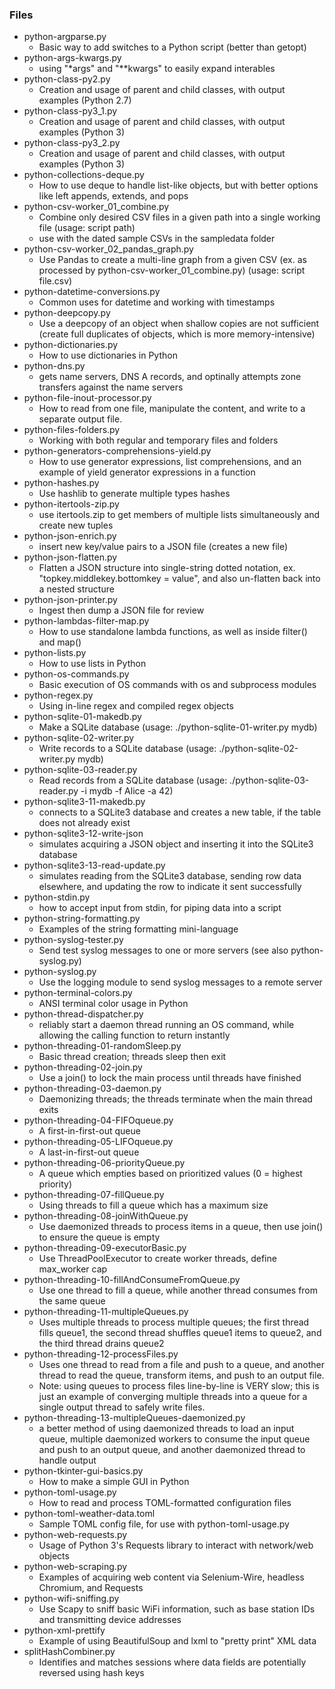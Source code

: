 ### Files
- python-argparse.py
	- Basic way to add switches to a Python script (better than getopt)
- python-args-kwargs.py
	- using "\*args" and "\*\*kwargs" to easily expand interables
- python-class-py2.py
	- Creation and usage of parent and child classes, with output examples (Python 2.7)
- python-class-py3_1.py
	- Creation and usage of parent and child classes, with output examples (Python 3)
- python-class-py3_2.py
	- Creation and usage of parent and child classes, with output examples (Python 3)
- python-collections-deque.py
	- How to use deque to handle list-like objects, but with better options like left appends, extends, and pops
- python-csv-worker_01_combine.py
	- Combine only desired CSV files in a given path into a single working file (usage: script path)
	- use with the dated sample CSVs in the sampledata folder
- python-csv-worker_02_pandas_graph.py
	- Use Pandas to create a multi-line graph from a given CSV (ex. as processed by python-csv-worker_01_combine.py) (usage: script file.csv)
- python-datetime-conversions.py
	- Common uses for datetime and working with timestamps
- python-deepcopy.py
	- Use a deepcopy of an object when shallow copies are not sufficient (create full duplicates of objects, which is more memory-intensive)
- python-dictionaries.py
	- How to use dictionaries in Python
- python-dns.py
	- gets name servers, DNS A records, and optinally attempts zone transfers against the name servers
- python-file-inout-processor.py
	- How to read from one file, manipulate the content, and write to a separate output file.
- python-files-folders.py
	- Working with both regular and temporary files and folders
- python-generators-comprehensions-yield.py
	- How to use generator expressions, list comprehensions, and an example of yield generator expressions in a function
- python-hashes.py
	- Use hashlib to generate multiple types hashes
- python-itertools-zip.py
	- use itertools.zip to get members of multiple lists simultaneously and create new tuples
- python-json-enrich.py
	- insert new key/value pairs to a JSON file (creates a new file)
- python-json-flatten.py
	- Flatten a JSON structure into single-string dotted notation, ex. "topkey.middlekey.bottomkey = value", and also un-flatten back into a nested structure
- python-json-printer.py
	- Ingest then dump a JSON file for review
- python-lambdas-filter-map.py
	- How to use standalone lambda functions, as well as inside filter() and map()
- python-lists.py
	- How to use lists in Python
- python-os-commands.py
	- Basic execution of OS commands with os and subprocess modules
- python-regex.py
	- Using in-line regex and compiled regex objects
- python-sqlite-01-makedb.py
	- Make a SQLite database (usage: ./python-sqlite-01-writer.py mydb)
- python-sqlite-02-writer.py
	- Write records to a SQLite database (usage: ./python-sqlite-02-writer.py mydb)
- python-sqlite-03-reader.py
	- Read records from a SQLite database (usage: ./python-sqlite-03-reader.py -i mydb -f Alice -a 42)
- python-sqlite3-11-makedb.py
	- connects to a SQLite3 database and creates a new table, if the table does not already exist
- python-sqlite3-12-write-json
	- simulates acquiring a JSON object and inserting it into the SQLite3 database
- python-sqlite3-13-read-update.py
	- simulates reading from the SQLite3 database, sending row data elsewhere, and updating the row to indicate it sent successfully
- python-stdin.py
	- how to accept input from stdin, for piping data into a script
- python-string-formatting.py
	- Examples of the string formatting mini-language
- python-syslog-tester.py
	- Send test syslog messages to one or more servers (see also python-syslog.py)
- python-syslog.py
	- Use the logging module to send syslog messages to a remote server
- python-terminal-colors.py
	- ANSI terminal color usage in Python
- python-thread-dispatcher.py
	- reliably start a daemon thread running an OS command, while allowing the calling function to return instantly
- python-threading-01-randomSleep.py
	- Basic thread creation; threads sleep then exit
- python-threading-02-join.py
	- Use a join() to lock the main process until threads have finished
- python-threading-03-daemon.py
	- Daemonizing threads; the threads terminate when the main thread exits
- python-threading-04-FIFOqueue.py
	- A first-in-first-out queue
- python-threading-05-LIFOqueue.py
	- A last-in-first-out queue
- python-threading-06-priorityQueue.py
	- A queue which empties based on prioritized values (0 = highest priority)
- python-threading-07-fillQueue.py
	- Using threads to fill a queue which has a maximum size
- python-threading-08-joinWithQueue.py
	- Use daemonized threads to process items in a queue, then use join() to ensure the queue is empty
- python-threading-09-executorBasic.py
	- Use ThreadPoolExecutor to create worker threads, define max_worker cap
- python-threading-10-fillAndConsumeFromQueue.py
	- Use one thread to fill a queue, while another thread consumes from the same queue
- python-threading-11-multipleQueues.py
	- Uses multiple threads to process multiple queues; the first thread fills queue1, the second thread shuffles queue1 items to queue2, and the third thread drains queue2
- python-threading-12-processFiles.py
	- Uses one thread to read from a file and push to a queue, and another thread to read the queue, transform items, and push to an output file.
	- Note: using queues to process files line-by-line is VERY slow; this is just an example of converging multiple threads into a queue for a single output thread to safely write files.
- python-threading-13-multipleQueues-daemonized.py
	- a better method of using daemonized threads to load an input queue, multiple daemonized workers to consume the input queue and push to an output queue, and another daemonized thread to handle output
- python-tkinter-gui-basics.py
	- How to make a simple GUI in Python
- python-toml-usage.py
	- How to read and process TOML-formatted configuration files
- python-toml-weather-data.toml
	- Sample TOML config file, for use with python-toml-usage.py
- python-web-requests.py
	- Usage of Python 3's Requests library to interact with network/web objects
- python-web-scraping.py
	- Examples of acquiring web content via Selenium-Wire, headless Chromium, and Requests
- python-wifi-sniffing.py
	- Use Scapy to sniff basic WiFi information, such as base station IDs and transmitting device addresses
- python-xml-prettify
	- Example of using BeautifulSoup and lxml to "pretty print" XML data
- splitHashCombiner.py
	- Identifies and matches sessions where data fields are potentially reversed using hash keys
